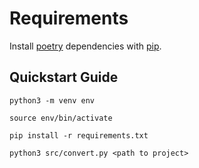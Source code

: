 # Requirements

Install [poetry][1] dependencies with [pip][2].


## Quickstart Guide
```
python3 -m venv env

source env/bin/activate

pip install -r requirements.txt

python3 src/convert.py <path to project>
```


[1]: https://python-poetry.org
[2]: https://pip.pypa.io/en/stable/
